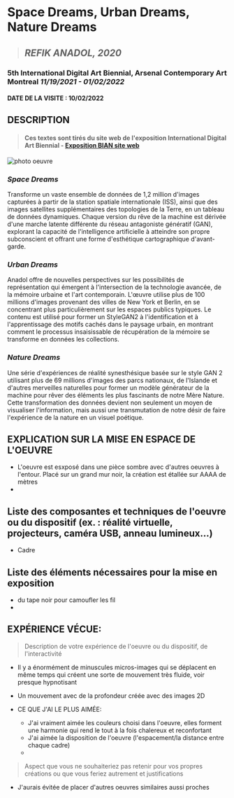 # Space Dreams, Urban Dreams, Nature Dreams

>## *REFIK ANADOL, 2020* 


### 5th International Digital Art Biennial, Arsenal Contemporary Art Montreal *11/19/2021 - 01/02/2022*




#### DATE DE LA VISITE : 10/02/2022

## DESCRIPTION 
>#### Ces textes sont tirés du site web de l'exposition International Digital Art Biennial - [Exposition BIAN site web](https://www.elektramontreal.ca/bian2021-refik-anadol?lang=fr)

![photo oeuvre](medias/IMG_0458.jpg)

### _Space Dreams_ 
Transforme un vaste ensemble de données de 1,2 million d'images capturées à partir de la station spatiale internationale (ISS), ainsi que des images satellites supplémentaires des topologies de la Terre, en un tableau de données dynamiques. Chaque version du rêve de la machine est dérivée d'une marche latente différente du réseau antagoniste génératif (GAN), explorant la capacité de l'intelligence artificielle à atteindre son propre subconscient et offrant une forme d'esthétique cartographique d'avant-garde.
  
### _Urban Dreams_ 
Anadol offre de nouvelles perspectives sur les possibilités de représentation qui émergent à l'intersection de la technologie avancée, de la mémoire urbaine et l'art contemporain. L'œuvre utilise plus de 100 millions d'images provenant des villes de New York et Berlin, en se concentrant plus particulièrement sur les espaces publics typiques. Le contenu est utilisé pour former un StyleGAN2 à l'identification et à l'apprentissage des motifs cachés dans le paysage urbain, en montrant comment le processus insaisissable de récupération de la mémoire se transforme en données les collections. 
  
### _Nature Dreams_
Une série d'expériences de réalité synesthésique basée sur le style GAN 2 utilisant plus de 69 millions d'images des parcs nationaux, de l'Islande et d'autres merveilles naturelles pour former un modèle générateur de la machine pour rêver des éléments les plus fascinants de notre Mère Nature. Cette transformation des données devient non seulement un moyen de visualiser l'information, mais aussi une transmutation de notre désir de faire l'expérience de la nature en un visuel poétique.

## EXPLICATION SUR LA MISE EN ESPACE DE L'OEUVRE
- L'oeuvre est esxposé dans une pièce sombre avec d'autres oeuvres à l'entour. Placé sur un grand mur noir, la création est étallée sur AAAA de mètres
-  

## Liste des composantes et techniques de l'oeuvre ou du dispositif (ex. : réalité virtuelle, projecteurs, caméra USB, anneau lumineux...)
- Cadre 

## Liste des éléments nécessaires pour la mise en exposition  
- du tape noir pour camoufler les fil
- 

## EXPÉRIENCE VÉCUE:

> Description de votre expérience de l'oeuvre ou du dispositif, de l'interactivité
- Il y a énormément de minuscules micros-images qui se déplacent en même temps qui créent une sorte de mouvement très fluide, voir presque hypnotisant
- Un mouvement avec de la profondeur créée avec des images 2D    

- CE QUE J'AI LE PLUS AIMÉE:
  - J'ai vraiment aimée les couleurs choisi dans l'oeuvre, elles forment une harmonie qui rend le tout à la fois chalereux et reconfortant
  - J'ai aimée la disposition de l'oeuvre (l'espacement/la distance entre chaque cadre)
  -  
 

> Aspect que vous ne souhaiteriez pas retenir pour vos propres créations ou que vous feriez autrement et justifications
- J'aurais évitée de placer d'autres oeuvres similaires aussi proches  


